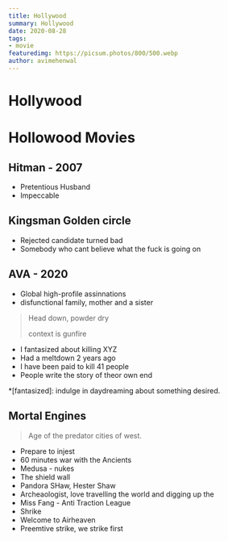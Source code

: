 ```yaml
---
title: Hollywood
summary: Hollywood
date: 2020-08-28
tags:
- movie
featuredimg: https://picsum.photos/800/500.webp
author: avimehenwal
---
```


# Hollywood



# Hollowood Movies

## Hitman - 2007

* Pretentious Husband
* Impeccable

## Kingsman Golden circle

* Rejected candidate turned bad
* Somebody who cant believe what the fuck is going on

## AVA - 2020

* Global high-profile assinnations
* disfunctional family, mother and a sister

> Head down, powder dry
>
> context is gunfire

* I fantasized about killing XYZ
* Had a meltdown 2 years ago
* I have been paid to kill 41 people
* People write the story of theor own end

*[fantasized]: indulge in daydreaming about something desired.

## Mortal Engines

> Age of the predator cities of west.

* Prepare to injest
* 60 minutes war with the Ancients
* Medusa - nukes
* The shield wall
* Pandora SHaw, Hester Shaw
* Archeaologist, love travelling the world and digging up the
* Miss Fang - Anti Traction League
* Shrike
* Welcome to Airheaven
* Preemtive strike, we strike first

